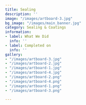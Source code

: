 ```yaml
---
title: Sealing
description: ''
image: "/images/artboard-3.jpg"
bg_image: "/images/main_banner.jpg"
category: Sealing & Coatings
information:
- label: What We Did
  info: ''
- label: Completed on
  info: ''
gallery:
- "/images/artboard-3.jpg"
- "/images/artboard-2.jpg"
- "/images/artboard-1.jpg"
- "/images/artboard-4.jpg"
- "/images/artboard-2.png"
- "/images/artboard-4.png"
- "/images/artboard-1.png"
- "/images/artboard-3.png"

---
```

